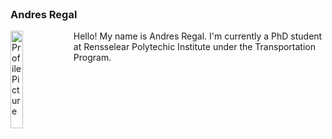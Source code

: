<header>
  <!-- TL;DR -->
</header>

### Andres Regal

<img 
src="https://media-exp1.licdn.com/dms/image/C4E03AQElh-ITTP7PmA/profile-displayphoto-shrink_800_800/0/1611160098742?e=1660176000&v=beta&t=KVZUysNwg7cSsFHIFmXRPcrJtGea0DOTvjG-prWUM6I"
alt="Profile Picture"
style="float: left; width: 20%"/>

Hello! My name is Andres Regal. I'm currently a PhD student at Rensselear Polytechic Institute under the Transportation Program.

<br/>
<br/>
<br/>

